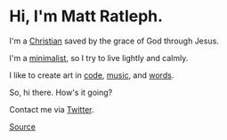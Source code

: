 # Hi, I'm Matt Ratleph. 

I'm a [Christian](http://blog.sgclife.org/2011/07/23/meet-matt-r/) saved by the grace of God through Jesus. 

I'm a [minimalist](http://mnmlist.com/less/), so I try to live lightly and calmly. 

I like to create art in [code](https://github.com/mattratleph), [music](music/), and [words](words/). 

So, hi there. How's it going? 

Contact me via [Twitter](https://twitter.com/mattratleph). 

[Source](index.md)
